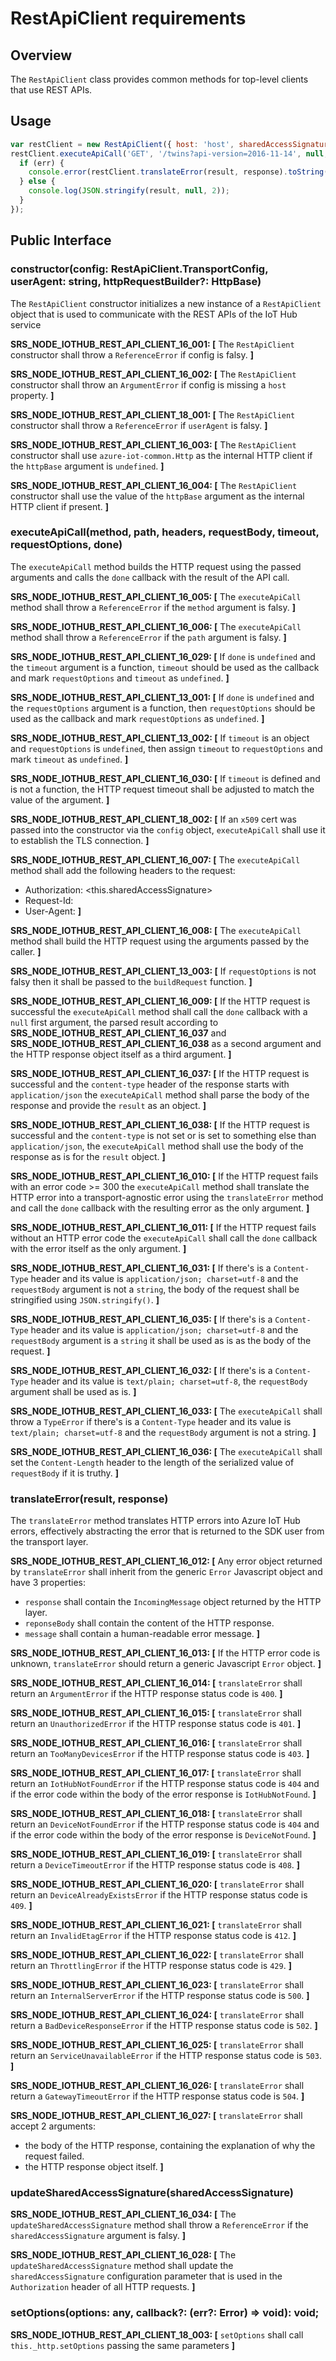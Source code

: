 # RestApiClient requirements

## Overview
The `RestApiClient` class provides common methods for top-level clients that use REST APIs.

## Usage
```js
var restClient = new RestApiClient({ host: 'host', sharedAccessSignature: 'sharedAccessSignature'}, 'azure-iothub');
restClient.executeApiCall('GET', '/twins?api-version=2016-11-14', null, null, function(err, result, response) {
  if (err) {
    console.error(restClient.translateError(result, response).toString());
  } else {
    console.log(JSON.stringify(result, null, 2));
  }
});
```

## Public Interface

### constructor(config: RestApiClient.TransportConfig, userAgent: string, httpRequestBuilder?: HttpBase)
The `RestApiClient` constructor initializes a new instance of a `RestApiClient` object that is used to communicate with the REST APIs of the IoT Hub service

**SRS_NODE_IOTHUB_REST_API_CLIENT_16_001: [** The `RestApiClient` constructor shall throw a `ReferenceError` if config is falsy. **]**

**SRS_NODE_IOTHUB_REST_API_CLIENT_16_002: [** The `RestApiClient` constructor shall throw an `ArgumentError` if config is missing a `host` property. **]**

**SRS_NODE_IOTHUB_REST_API_CLIENT_18_001: [** The `RestApiClient` constructor shall throw a `ReferenceError` if `userAgent` is falsy. **]**

**SRS_NODE_IOTHUB_REST_API_CLIENT_16_003: [** The `RestApiClient` constructor shall use `azure-iot-common.Http` as the internal HTTP client if the `httpBase` argument is `undefined`. **]**

**SRS_NODE_IOTHUB_REST_API_CLIENT_16_004: [** The `RestApiClient` constructor shall use the value of the `httpBase` argument as the internal HTTP client if present. **]**

### executeApiCall(method, path, headers, requestBody, timeout, requestOptions, done)
The `executeApiCall` method builds the HTTP request using the passed arguments and calls the `done` callback with the result of the API call.

**SRS_NODE_IOTHUB_REST_API_CLIENT_16_005: [** The `executeApiCall` method shall throw a `ReferenceError` if the `method` argument is falsy. **]**

**SRS_NODE_IOTHUB_REST_API_CLIENT_16_006: [** The `executeApiCall` method shall throw a `ReferenceError` if the `path` argument is falsy. **]**

**SRS_NODE_IOTHUB_REST_API_CLIENT_16_029: [** If `done` is `undefined` and the `timeout` argument is a function, `timeout` should be used as the callback and mark `requestOptions` and `timeout` as `undefined`. **]**

**SRS_NODE_IOTHUB_REST_API_CLIENT_13_001: [** If `done` is `undefined` and the `requestOptions` argument is a function, then `requestOptions` should be used as the callback and mark `requestOptions` as `undefined`. **]**

**SRS_NODE_IOTHUB_REST_API_CLIENT_13_002: [** If `timeout` is an object and `requestOptions` is `undefined`, then assign `timeout` to `requestOptions` and mark `timeout` as `undefined`. **]**

**SRS_NODE_IOTHUB_REST_API_CLIENT_16_030: [** If `timeout` is defined and is not a function, the HTTP request timeout shall be adjusted to match the value of the argument. **]**

**SRS_NODE_IOTHUB_REST_API_CLIENT_18_002: [** If an `x509` cert was passed into the constructor via the `config` object, `executeApiCall` shall use it to establish the TLS connection. **]**

**SRS_NODE_IOTHUB_REST_API_CLIENT_16_007: [** The `executeApiCall` method shall add the following headers to the request:
- Authorization: <this.sharedAccessSignature>
- Request-Id: <guid>
- User-Agent: <version string> **]**

**SRS_NODE_IOTHUB_REST_API_CLIENT_16_008: [** The `executeApiCall` method shall build the HTTP request using the arguments passed by the caller. **]**

**SRS_NODE_IOTHUB_REST_API_CLIENT_13_003: [** If `requestOptions` is not falsy then it shall be passed to the `buildRequest` function. **]**

**SRS_NODE_IOTHUB_REST_API_CLIENT_16_009: [** If the HTTP request is successful the `executeApiCall` method shall call the `done` callback with a `null` first argument, the parsed result according to **SRS_NODE_IOTHUB_REST_API_CLIENT_16_037** and **SRS_NODE_IOTHUB_REST_API_CLIENT_16_038** as a second argument and the HTTP response object itself as a third argument. **]**

**SRS_NODE_IOTHUB_REST_API_CLIENT_16_037: [** If the HTTP request is successful and the `content-type` header of the response starts with `application/json` the `executeApiCall` method shall parse the body of the response and provide the `result` as an object. **]**

**SRS_NODE_IOTHUB_REST_API_CLIENT_16_038: [** If the HTTP request is successful and the `content-type` is not set or is set to something else than `application/json`, the `executeApiCall` method shall use the body of the response as is for the `result` object. **]**

**SRS_NODE_IOTHUB_REST_API_CLIENT_16_010: [** If the HTTP request fails with an error code >= 300 the `executeApiCall` method shall translate the HTTP error into a transport-agnostic error using the `translateError` method and call the `done` callback with the resulting error as the only argument. **]**

**SRS_NODE_IOTHUB_REST_API_CLIENT_16_011: [** If the HTTP request fails without an HTTP error code the `executeApiCall` shall call the `done` callback with the error itself as the only argument. **]**

**SRS_NODE_IOTHUB_REST_API_CLIENT_16_031: [** If there's is a `Content-Type` header and its value is `application/json; charset=utf-8` and the `requestBody` argument is not a `string`, the body of the request shall be stringified using `JSON.stringify()`. **]**

**SRS_NODE_IOTHUB_REST_API_CLIENT_16_035: [** If there's is a `Content-Type` header and its value is `application/json; charset=utf-8` and the `requestBody` argument is a `string` it shall be used as is as the body of the request. **]**

**SRS_NODE_IOTHUB_REST_API_CLIENT_16_032: [** If there's is a `Content-Type` header and its value is `text/plain; charset=utf-8`, the `requestBody` argument shall be used as is. **]**

**SRS_NODE_IOTHUB_REST_API_CLIENT_16_033: [** The `executeApiCall` shall throw a `TypeError` if there's is a `Content-Type` header and its value is `text/plain; charset=utf-8` and the `requestBody` argument is not a string. **]**

**SRS_NODE_IOTHUB_REST_API_CLIENT_16_036: [** The `executeApiCall` shall set the `Content-Length` header to the length of the serialized value of `requestBody` if it is truthy. **]**

### translateError(result, response)
The `translateError` method translates HTTP errors into Azure IoT Hub errors, effectively abstracting the error that is returned to the SDK user from the transport layer.

**SRS_NODE_IOTHUB_REST_API_CLIENT_16_012: [** Any error object returned by `translateError` shall inherit from the generic `Error` Javascript object and have 3 properties:
- `response` shall contain the `IncomingMessage` object returned by the HTTP layer.
- `reponseBody` shall contain the content of the HTTP response.
- `message` shall contain a human-readable error message. **]**

**SRS_NODE_IOTHUB_REST_API_CLIENT_16_013: [** If the HTTP error code is unknown, `translateError` should return a generic Javascript `Error` object. **]**

**SRS_NODE_IOTHUB_REST_API_CLIENT_16_014: [** `translateError` shall return an `ArgumentError` if the HTTP response status code is `400`. **]**

**SRS_NODE_IOTHUB_REST_API_CLIENT_16_015: [** `translateError` shall return an `UnauthorizedError` if the HTTP response status code is `401`. **]**

**SRS_NODE_IOTHUB_REST_API_CLIENT_16_016: [** `translateError` shall return an `TooManyDevicesError` if the HTTP response status code is `403`. **]**

**SRS_NODE_IOTHUB_REST_API_CLIENT_16_017: [** `translateError` shall return an `IotHubNotFoundError` if the HTTP response status code is `404` and if the error code within the body of the error response is `IotHubNotFound`. **]**

**SRS_NODE_IOTHUB_REST_API_CLIENT_16_018: [** `translateError` shall return an `DeviceNotFoundError` if the HTTP response status code is `404` and if the error code within the body of the error response is `DeviceNotFound`. **]**

**SRS_NODE_IOTHUB_REST_API_CLIENT_16_019: [** `translateError` shall return a `DeviceTimeoutError` if the HTTP response status code is `408`. **]**

**SRS_NODE_IOTHUB_REST_API_CLIENT_16_020: [** `translateError` shall return an `DeviceAlreadyExistsError` if the HTTP response status code is `409`. **]**

**SRS_NODE_IOTHUB_REST_API_CLIENT_16_021: [** `translateError` shall return an `InvalidEtagError` if the HTTP response status code is `412`. **]**

**SRS_NODE_IOTHUB_REST_API_CLIENT_16_022: [** `translateError` shall return an `ThrottlingError` if the HTTP response status code is `429`. **]**

**SRS_NODE_IOTHUB_REST_API_CLIENT_16_023: [** `translateError` shall return an `InternalServerError` if the HTTP response status code is `500`. **]**

**SRS_NODE_IOTHUB_REST_API_CLIENT_16_024: [** `translateError` shall return a `BadDeviceResponseError` if the HTTP response status code is `502`. **]**

**SRS_NODE_IOTHUB_REST_API_CLIENT_16_025: [** `translateError` shall return an `ServiceUnavailableError` if the HTTP response status code is `503`. **]**

**SRS_NODE_IOTHUB_REST_API_CLIENT_16_026: [** `translateError` shall return a `GatewayTimeoutError` if the HTTP response status code is `504`. **]**

**SRS_NODE_IOTHUB_REST_API_CLIENT_16_027: [** `translateError` shall accept 2 arguments:
- the body of  the HTTP response, containing the explanation of why the request failed.
- the HTTP response object itself. **]**

### updateSharedAccessSignature(sharedAccessSignature)

**SRS_NODE_IOTHUB_REST_API_CLIENT_16_034: [** The `updateSharedAccessSignature` method shall throw a `ReferenceError` if the `sharedAccessSignature` argument is falsy. **]**

**SRS_NODE_IOTHUB_REST_API_CLIENT_16_028: [** The `updateSharedAccessSignature` method shall update the `sharedAccessSignature` configuration parameter that is used in the `Authorization` header of all HTTP requests. **]**

### setOptions(options: any, callback?: (err?: Error) => void): void;

**SRS_NODE_IOTHUB_REST_API_CLIENT_18_003: [** `setOptions` shall call `this._http.setOptions` passing the same parameters **]**
